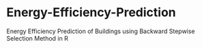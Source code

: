# Energy-Efficiency-Prediction
Energy Efficiency Prediction of Buildings using Backward Stepwise Selection Method in R
